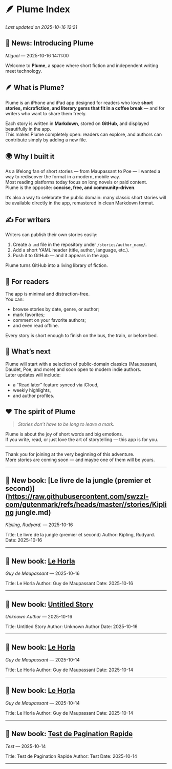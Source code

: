 # 🪶 Plume Index

_Last updated on 2025-10-16 12:21_

## 📰 News: Introducing Plume
_Miguel_ — 2025-10-16 14:11:00

Welcome to **Plume**, a space where short fiction and independent writing meet technology.

## 🪶 What is Plume?

Plume is an iPhone and iPad app designed for readers who love **short stories, microfiction, and literary gems that fit in a coffee break** — and for writers who want to share them freely.

Each story is written in **Markdown**, stored on **GitHub**, and displayed beautifully in the app.  
This makes Plume completely open: readers can explore, and authors can contribute simply by adding a new file.

## 🌍 Why I built it

As a lifelong fan of short stories — from Maupassant to Poe — I wanted a way to rediscover the format in a modern, mobile way.  
Most reading platforms today focus on long novels or paid content.  
Plume is the opposite: **concise, free, and community-driven**.

It’s also a way to celebrate the public domain: many classic short stories will be available directly in the app, remastered in clean Markdown format.

## ✍️ For writers

Writers can publish their own stories easily:
1. Create a `.md` file in the repository under `/stories/author_name/`.
2. Add a short YAML header (title, author, language, etc.).
3. Push it to GitHub — and it appears in the app.

Plume turns GitHub into a living library of fiction.

## 📱 For readers

The app is minimal and distraction-free.  
You can:
- browse stories by date, genre, or author;  
- mark favorites;  
- comment on your favorite authors;  
- and even read offline.  

Every story is short enough to finish on the bus, the train, or before bed.

## 🚀 What’s next

Plume will start with a selection of public-domain classics (Maupassant, Daudet, Poe, and more) and soon open to modern indie authors.  
Later updates will include:
- a “Read later” feature synced via iCloud,  
- weekly highlights,  
- and author profiles.

## ❤️ The spirit of Plume

> *Stories don’t have to be long to leave a mark.*

Plume is about the joy of short words and big emotions.  
If you write, read, or just love the art of storytelling — this app is for you.

---

Thank you for joining at the very beginning of this adventure.  
More stories are coming soon — and maybe one of them will be yours.

---

## 📖 New book: [Le livre de la jungle (premier et second)](https://raw.githubusercontent.com/swzzl-com/gutenmark/refs/heads/master//stories/Kipling jungle.md)
_Kipling, Rudyard._ — 2025-10-16

Title: Le livre de la jungle (premier et second)
Author: Kipling, Rudyard.
Date: 2025-10-16

---

## 📖 New book: [Le Horla](https://raw.githubusercontent.com/swzzl-com/gutenmark/refs/heads/master//stories/horla.md)
_Guy de Maupassant_ — 2025-10-16

Title: Le Horla
Author: Guy de Maupassant
Date: 2025-10-16

---

## 📖 New book: [Untitled Story](https://raw.githubusercontent.com/swzzl-com/gutenmark/refs/heads/master//stories/test_lists.md)
_Unknown Author_ — 2025-10-16

Title: Untitled Story
Author: Unknown Author
Date: 2025-10-16

---

## 📖 New book: [Le Horla](https://raw.githubusercontent.com/swzzl-com/gutenmark/refs/heads/master//stories/horla2.md)
_Guy de Maupassant_ — 2025-10-14

Title: Le Horla
Author: Guy de Maupassant
Date: 2025-10-14

---

## 📖 New book: [Le Horla](https://raw.githubusercontent.com/swzzl-com/gutenmark/refs/heads/master//stories/pg10775.md)
_Guy de Maupassant_ — 2025-10-14

Title: Le Horla
Author: Guy de Maupassant
Date: 2025-10-14

---

## 📖 New book: [Test de Pagination Rapide](https://raw.githubusercontent.com/swzzl-com/gutenmark/refs/heads/master//stories/test_rapide.md)
_Test_ — 2025-10-14

Title: Test de Pagination Rapide
Author: Test
Date: 2025-10-14

---

